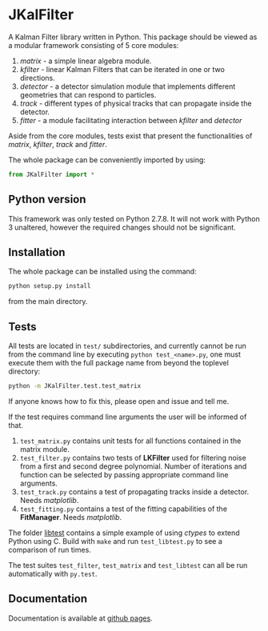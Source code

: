 JKalFilter
===========

A Kalman Filter library written in Python. This package should be viewed as a
modular framework consisting of 5 core modules:

1. *matrix* - a simple linear algebra module.
2. *kfilter* - linear Kalman Filters that can be iterated in one or two
   directions.
3. *detector* - a detector simulation module that implements different
   geometries that can respond to particles.
4. *track* - different types of physical tracks that can propagate inside the
   detector.
5. *fitter* - a module facilitating interaction between *kfilter* and
   *detector*

Aside from the core modules, tests exist that present the functionalities of
*matrix*, *kfilter*, *track* and *fitter*.

The whole package can be conveniently imported by using:
```python
from JKalFilter import *
```

Python version
--------------
This framework was only tested on Python 2.7.8. It will not work with Python 3
unaltered, however the required changes should not be significant.


Installation
-------------
The whole package can be installed using the command:
```bash
python setup.py install
```
from the main directory.


Tests
-----
All tests are located in `test/` subdirectories, and currently cannot be run
from the command line by executing `python test_<name>.py`, one must execute
them with the full package name from beyond the toplevel directory:
```bash
python -m JKalFilter.test.test_matrix
```
If anyone knows how to fix this, please open and issue and tell me.

If the test requires command line arguments the user will be informed of that.
1. `test_matrix.py` contains unit tests for all functions contained in the
   matrix module.
2. `test_filter.py` contains two tests of **LKFilter** used for filtering
   noise from a first and second degree polynomial. Number of iterations
   and function can be selected by passing appropriate command line arguments.
3. `test_track.py` contains a test of propagating tracks inside a detector.
   Needs *matplotlib*.
4. `test_fitting.py` contains a test of the fitting capabilities of the
   **FitManager**. Needs *matplotlib*.

The folder [libtest](./libtest) contains a simple example of using *ctypes* to
extend Python using C. Build with `make` and run `test_libtest.py` to see a
comparison of run times.

The test suites `test_filter`, `test_matrix` and `test_libtest` can all be run
automatically with `py.test`.

Documentation
-------------

Documentation is available at [github pages](https://jepio.github.com/JKalFilter).

